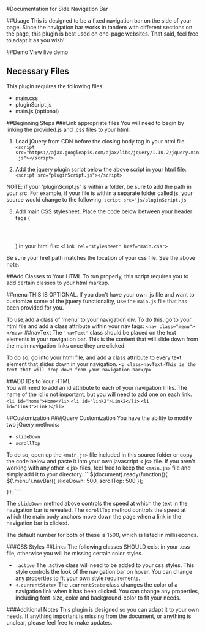 #Documentation for Side Navigation Bar

##Usage
This is designed to be a fixed navigation bar on the side of your page. Since the navigation bar works in tandem with different sections on the page, this plugin is best used on one-page websites. That said, feel free to adapt it as you wish!

##Demo
View live demo

## Necessary Files
This plugin requires the following files:

* main.css
* pluginScript.js
* main.js (optional)

##Beginning Steps
###Link appropriate files
You will need to begin by linking the provided.js and .css files to your html.

1. Load jQuery from CDN before the closing body tag in your html file. 
	```<script src="https://ajax.googleapis.com/ajax/libs/jquery/1.10.2/jquery.min.js"></script>```

2. Add the jquery plugin script below the above script in your html file:
	```<script src="pluginScript.js"></script>```

NOTE: if your 'pluginScript.js' is within a folder, be sure to add the path in your src. For example, if your file is within a separate folder called js, your source would change to the following: ```script src="js/pluginScript.js```

3. Add main CSS stylesheet. Place the code below between your header tags (<header></header>) in your html file:
	```<link rel="stylesheet" href="main.css">```

Be sure your href path matches the location of your css file. See the above note. 

##Add Classes to Your HTML
To run properly, this script requires you to add certain classes to your html markup.

##menu
THIS IS OPTIONAL. If you don't have your own .js file and want to customize some of the jquery functionality, use the `main.js`  file that has been provided for you. 

To use,add a class of 'menu' to your navigation div. To do this, go to your html file and add a class attribute within your nav tags:
	```<nav class="menu"></nav>```
##navText
The ```'navText'``` class should be placed on the text elements in your navigation bar. This is the content that will slide down from the main navigation links once they are clicked.

To do so, go into your html file, and add a class attribute to every text element that slides down in your navigation.
	```<p class=navText>This is the text that will drop down from your navigation bar</p>```

##ADD IDs to Your HTML	
You will need to add an id attribute to each of your navigation links. The name of the id is not important, but you will need to add one on each link.
	```<li id="home">Home</li>```
	```<li id="link2">Link2</li>```
	```<li id="link3">Link3</li>```

##Customization
###jQuery Customization
You have the ability to modify two jQuery methods:
* ```slideDown```
* ```scrollTop```

To do so, open up the ```<main.js>``` file included in this source folder or copy the code below and paste it into your own javascript <.js> file. If you aren't working with any other <.js> files, feel free to keep the ```<main.js>``` file and simply add it to your directory. 
	```$(document).ready(function(){
		$('.menu').navBar({
			slideDown: 500,
			scrollTop: 500
		});

	});```

The ```slideDown``` method above controls the speed at which the text in the navigation bar is revealed.
The ```scrollTop``` method controls the speed at which the main body anchors move down the page when a link in the navigation bar is clicked.

The default number for both of these is 1500, which is listed in milliseconds.

###CSS Styles
##Links
The following classes SHOULD exist in your .css file, otherwise you will be missing certain color styles.
* ```.active```
The .active class will need to be added to your css styles. This style controls the look of the navigation bar on hover. You can change any properties to fit your own style requirements.
* ```<.currentState>```
The ```.currentState``` class changes the color of a navigation link when it has been clicked. You can change any properties, including font-size, color and background-color to fit your needs.

###Additional Notes
This plugin is designed so you can adapt it to your own needs. If anything important is missing from the document, or anything is unclear, please feel free to make updates.